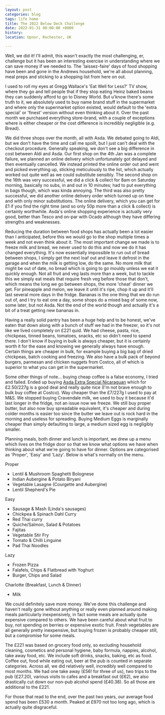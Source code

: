 ```yaml
---
layout: post
categories: blog
tags: life home
title: The 2022 Below Deck Challenge
date: 2022-01-31 00:00:00 +0000
history:
location: Upnor, Rochester, UK

---
```


Well, we did it! I'll admit, this wasn't exactly the most challenging, er, challenge but it has been an interesting exercise in understanding where we can save money if we needed to. The 'laissez-faire' days of food shopping have been and gone in the Andrews household, we're all about planning, meal preps and sticking to a shopping list from here on out.

I used to roll my eyes at Gregg Wallace's 'Eat Well for Less?' TV show, where they go and tell people that if they stop eating Heinz baked beans they can suddenly afford to go to Disney World. But u'know there's some truth to it, we absolutely used to buy name brand stuff in the supermarket and where only the supermarket option existed, would default to the 'extra special' or 'finest' version without even thinking about it. Over the past month we purchased everything store-brand, with a couple of exceptions where is either cheaper or the cost difference is incredibly negligible (e.g. Bread).

We did three shops over the month, all with Asda. We debated going to Aldi, but we don't have the time and call me spoilt, but I just can't deal with the checkout procedure. Generally speaking, we don't see a big difference in cost between Aldi and Asda. Our first shop on the 4th Jan was a complete failure, we planned an online delivery which unfortunately got delayed and then eventually cancelled. We instead printed the online order out and went and picked everything up, sticking meticulously to the list, which actually worked out quite well as we could substitute sensibly. The second shop on the 16th was very successful, we did a click & collect for 8am on Saturday morning, basically no subs, in and out in 10 minutes; had to put everything in bags though, which was kinda annoying. The third was also pretty successful, we did another online delivery order which turned up on time and with only minor substitutions. The online delivery, which you can get for £1 if you find the right time (and so only 50p more than a click & collect) is certainly worthwhile. Asda's online shopping experience is actually very good, better than Tesco and on-par with Ocado although they have differing strengths and weaknesses.

Reducing the duration between food shops has actually been a lot easier than I anticipated, before this we would go to the shop multiple times a week and not even think about it. The most important change we made is to freeze milk and bread, we never used to do this and now we do it has changed everything. It's now essentially impossible to run out of bread between shops, I simply get the next loaf out and leave it defrost in the garage and when the milk is getting low, do the same. No more milk that might be out of date, no bread which is going to go mouldy unless we eat it quickly enough. Not all fruit and veg lasts more than a week, but to tackle this we simply eat meals that require fresh veg before those that don't, which means the long we go between shops, the more 'cheat' dinner we get. For pineapple and melon, we leave it until it's ripe, chop it up and it'll last several more days in the fridge. Bananas is the one thing that we do run out of, and I try to eat one a day, some shops do a mixed bag of some now, some later, but not Asda. Not the end of the world though and actually it's a bit of a treat getting new bananas in.

Having a really solid pantry has been a huge help and to be honest, we've eaten that down along with a bunch of stuff we had in the freezer, so it's not like we lived completely on £221 quid. We had cheese, pasta, rice, chickpeas, tinned beans, tomatoes, snacks, etc so didn't need to spend there. I don't know if buying in bulk is always cheaper, but it is certainly worth it for the ease and knowing we generally always have enough. Certain things are cheaper in bulk, for example buying a big bag of dried chickpeas, batch cooking and freezing. We also have a bulk pack of beyond burgers, parmesan and chicken nuggets from Costco, all of which is superior to what you can get in the supermarket.

Some other things of note... buying cheap coffee is a false economy, I tried and failed. Ended up buying [Asda Extra Special Nicaraguan](https://groceries.asda.com/product/filter-cafetiere-coffee/asda-extra-special-fairtrade-organic-nicaraguan-ground-coffee/910000856679) which for £2.50/227g is a good deal and really quite nice (I'm not brave enough to bulk buy coffee at Costco). Way cheaper than the £7/227g I used to pay at M&S. We stopped buying Cravendale milk, we used to buy it because it'd last longer in the fridge, not an issue now we freeze. We still buy proper butter, but also now buy spreadable equivalent, it's cheaper and during colder months is easier too since the butter we leave out is rock hard in the morning and useless for spreading. Buying Medium Eggs is marginally cheaper than simply defaulting to large, a medium sized egg is negligibly smaller.

Planning meals, both dinner and lunch is important, we drew up a menu which lives on the fridge door so that we know what options we have when thinking about what we're going to have for dinner. Options are categorised as 'Proper', 'Easy' and 'Lazy'. Below is what's normally on the menu.

Proper
- Lentil & Mushroom Spaghetti Bolognese
- Indian Aubergine & Potato Biryani
- Vegetable Lasagne (Courgette and Aubergine)
- Lentil Shepherd's Pie

Easy
- Sausage & Mash (Linda's sausages)
- Chickpea & Spinach Dahl Curry
- Red Thai curry
- Quiche/Salmon, Salad & Potatoes
- Fajitas
- Vegetable Stir Fry
- Tomato & Chilli Linguine
- Pad Thai Noodles

Lazy
- Frozen Pizza
- Falafels, Chips & Flatbread with Yoghurt
- Burger, Chips and Salad

Charlotte (Breakfast, Lunch & Dinner)
- Milk

We could definitely save more money. We've done this challenge and haven't really gone without anything or really even planned around making meals particularly inexpensively, in fact some meals are actually quite expensive compared to others. We have been careful about what fruit to buy, not spending on berries or expensive exotic fruit. Fresh vegetables are all generally pretty inexpensive, but buying frozen is probably cheaper still, but a compromise for some meals.  

The £221 was based on grocery food only, so excluding household cleaning, cosmetics and personal hygiene, baby formula, nappies, alcohol, take away food, etc. We include soft drinks, snacks, baking, etc as food. Coffee out, food while eating out, beer at the pub is counted in separate categories. Across all, we did relatively well, incredibly well compared to most months. We had one take away (£56! for three of us), two trips to the pub (£27.20), various visits to cafes and a breakfast out (£62), we also drastically cut down our non-pub alcohol spend (£40.38). So all those are additional to the £221.

For those that read to the end, over the past two years, our average food spend has been £530 a month. Peaked at £970 not too long ago, which is actually quite disgraceful.
